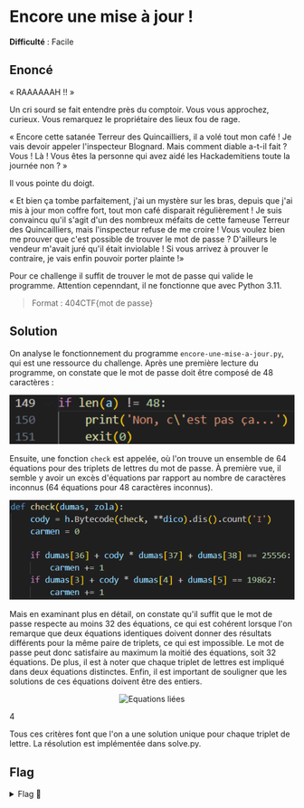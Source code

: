 # Encore une mise à jour !

**Difficulté** : Facile

## Enoncé

« RAAAAAAH !! »

Un cri sourd se fait entendre près du comptoir. Vous vous approchez, curieux. Vous remarquez le propriétaire des lieux fou de rage.

« Encore cette satanée Terreur des Quincailliers, il a volé tout mon café ! Je vais devoir appeler l'inspecteur Blognard. Mais comment diable a-t-il fait ?
Vous ! Là ! Vous êtes la personne qui avez aidé les Hackademitiens toute la journée non ? »

Il vous pointe du doigt.

« Et bien ça tombe parfaitement, j'ai un mystère sur les bras, depuis que j'ai mis à jour mon coffre fort, tout mon café disparait régulièrement ! Je suis convaincu qu'il s'agit d'un des nombreux méfaits de cette fameuse Terreur des Quincailliers, mais l'inspecteur refuse de me croire ! Vous voulez bien me prouver que c'est possible de trouver le mot de passe ? D'ailleurs le vendeur m'avait juré qu'il était inviolable ! Si vous arrivez à prouver le contraire, je vais enfin pouvoir porter plainte !»

Pour ce challenge il suffit de trouver le mot de passe qui valide le programme. Attention cepenndant, il ne fonctionne que avec Python 3.11.

> Format : 404CTF{mot de passe}


## Solution

On analyse le fonctionnement du programme `encore-une-mise-a-jour.py`, qui est une ressource du challenge. Après une première lecture du programme, on constate que le mot de passe doit être composé de 48 caractères :

<p align="center"><img src="Longeur mot de passe.png" alt="Longeur mot de passe" width="800"></p>

Ensuite, une fonction `check` est appelée, où l'on trouve un ensemble de 64 équations pour des triplets de lettres du mot de passe. À première vue, il semble y avoir un excès d'équations par rapport au nombre de caractères inconnus (64 équations pour 48 caractères inconnus).

<p align="center"><img src="Equations.png" alt="Equations" width="800"></p>

Mais en examinant plus en détail, on constate qu'il suffit que le mot de passe respecte au moins 32 des équations, ce qui est cohérent lorsque l'on remarque que deux équations identiques doivent donner des résultats différents pour la même paire de triplets, ce qui est impossible. Le mot de passe peut donc satisfaire au maximum la moitié des équations, soit 32 équations.  De plus, il est à noter que chaque triplet de lettres est impliqué dans deux équations distinctes. Enfin, il est important de souligner que les solutions de ces équations doivent être des entiers.

<p align="center"><img src="Equations liées.png" alt="Equations liées" width="800"></p>4

Tous ces critères font que l'on a une solution unique pour chaque triplet de lettre. La résolution est implémentée dans solve.py.


## Flag

<details>
<summary> Flag 🚩</summary>

```
404CTF{H!Dd&N-v4r$_f0r_5p3ciaLiz3d_0pCoD3S!|12T5Y22EML8}
```
